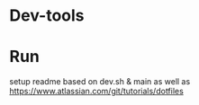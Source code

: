 # Dev-tools


# Run

setup readme based on dev.sh & main as well as https://www.atlassian.com/git/tutorials/dotfiles 
